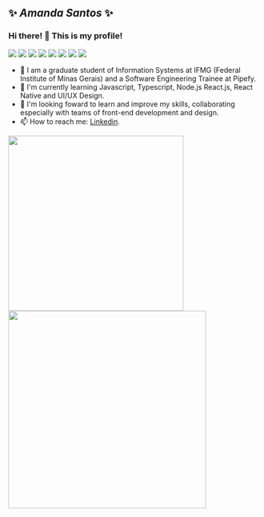 <h2>✨ <i>Amanda Santos</i> ✨</h2>

<h3>Hi there! 👋 This is my profile!</h3>

<p>
  <img src="https://img.shields.io/badge/React-20232A?style=for-the-badge&logo=react&logoColor=61DAFB" />
  <img src="https://img.shields.io/badge/React_Native-20232A?style=for-the-badge&logo=react&logoColor=61DAFB" />
  <img src="https://img.shields.io/badge/Node.js-339933?style=for-the-badge&logo=nodedotjs&logoColor=white" />
  <img src="https://img.shields.io/badge/TypeScript-007ACC?style=for-the-badge&logo=typescript&logoColor=white" />
  <img src="https://img.shields.io/badge/JavaScript-F7DF1E?style=for-the-badge&logo=javascript&logoColor=black" />
  <img src="https://img.shields.io/badge/HTML5-E34F26?style=for-the-badge&logo=html5&logoColor=white" />
  <img src="https://img.shields.io/badge/CSS3-1572B6?style=for-the-badge&logo=css3&logoColor=white" />
  <img src="https://img.shields.io/badge/Git-F05032?style=for-the-badge&logo=git&logoColor=white" />
</p>

- 💬 I am a graduate student of Information Systems at IFMG (Federal Institute of Minas Gerais) and a Software Engineering Trainee at Pipefy.  
- 🌱 I'm currently learning Javascript, Typescript, Node.js React.js, React Native and UI/UX Design.
- 👯 I'm looking foward to learn and improve my skills, collaborating especially with teams of front-end development and design.
- 📫 How to reach me: [Linkedin](https://www.linkedin.com/in/amandasf/).

<img width="350px" align="left" src="https://github-readme-stats.vercel.app/api/top-langs/?username=amanda-santos&hide=html&layout=compact&theme=radical"/>
<img width="395px" align="left" src="https://github-readme-stats.vercel.app/api?username=amanda-santos&theme=radical"/>
